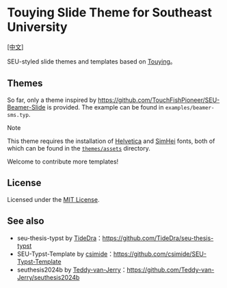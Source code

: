 # Touying Slide Theme for Southeast University

[[中文]](./README.zh.md)

SEU-styled slide themes and templates based on [Touying](https://touying-typ.github.io/touying/zh/)。

## Themes

So far, only a theme inspired by <https://github.com/TouchFishPioneer/SEU-Beamer-Slide> is provided. The example can be found in `examples/beamer-sms.typ`.

> [!NOTE]
> This theme requires the installation of [Helvetica](./themes/assets/Helvetica.ttf) and [SimHei](./themes/assets/SimHei.ttf) fonts, both of which can be found in the [`themes/assets`](./themes/assets) directory.

Welcome to contribute more templates!

## License

Licensed under the [MIT License](LICENSE).

## See also

- seu-thesis-typst by [TideDra](https://github.com/TideDra)：<https://github.com/TideDra/seu-thesis-typst>
- SEU-Typst-Template by [csimide](https://github.com/csimide)：<https://github.com/csimide/SEU-Typst-Template>
- seuthesis2024b by [Teddy-van-Jerry](https://github.com/Teddy-van-Jerry)：<https://github.com/Teddy-van-Jerry/seuthesis2024b>

